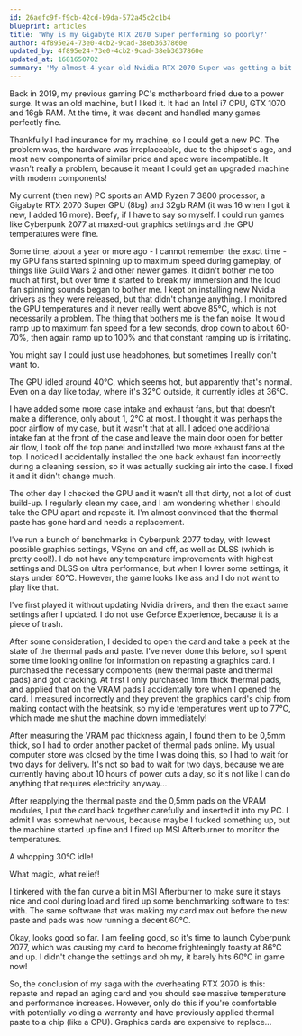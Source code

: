 ```yaml
---
id: 26aefc9f-f9cb-42cd-b9da-572a45c2c1b4
blueprint: articles
title: 'Why is my Gigabyte RTX 2070 Super performing so poorly?'
author: 4f895e24-73e0-4cb2-9cad-38eb3637860e
updated_by: 4f895e24-73e0-4cb2-9cad-38eb3637860e
updated_at: 1681650702
summary: 'My almost-4-year old Nvidia RTX 2070 Super was getting a bit toasty so I decided to do some science with it'
---
```

Back in 2019, my previous gaming PC's motherboard fried due to a power surge. It was an old machine, but I liked it. It had an Intel i7 CPU, GTX 1070 and 16gb RAM. At the time, it was decent and handled many games perfectly fine. 

Thankfully I had insurance for my machine, so I could get a new PC. The problem was, the hardware was irreplaceable, due to the chipset's age, and most new components of similar price and spec were incompatible. It wasn't really a problem, because it meant I could get an upgraded machine with modern components!

My current (then new) PC sports an AMD Ryzen 7 3800 processor, a Gigabyte RTX 2070 Super GPU (8bg) and 32gb RAM (it was 16 when I got it new, I added 16 more). Beefy, if I have to say so myself. I could run games like Cyberpunk 2077 at maxed-out graphics settings and the GPU temperatures were fine.

Some time, about a year or more ago - I cannot remember the exact time - my GPU fans started spinning up to maximum speed during gameplay, of things like Guild Wars 2 and other newer games. It didn't bother me too much at first, but over time it started to break my immersion and the loud fan spinning sounds began to bother me. I kept on installing new Nvidia drivers as they were released, but that didn't change anything. I monitored the GPU temperatures and it never really went above 85°C, which is not necessarily a problem. The thing that bothers me is the fan noise. It would ramp up to maximum fan speed for a few seconds, drop down to about 60-70%, then again ramp up to 100% and that constant ramping up is irritating. 

You might say I could just use headphones, but sometimes I really don't want to.

The GPU idled around 40°C, which seems hot, but apparently that's normal. Even on a day like today, where it's 32°C outside, it currently idles at 36°C. 

I have added some more case intake and exhaust fans, but that doesn't make a difference, only about 1, 2°C at most. I thought it was perhaps the poor airflow of [my case](https://www.coolermaster.com/catalog/cases/mid-tower/silencio-s600/), but it wasn't that at all. I added one additional intake fan at the front of the case and leave the main door open for better air flow, I took off the top panel and installed two more exhaust fans at the top. I noticed I accidentally installed the one back exhaust fan incorrectly during a cleaning session, so it was actually sucking air into the case. I fixed it and it didn't change much.

The other day I checked the GPU and it wasn't all that dirty, not a lot of dust build-up. I regularly clean my case, and I am wondering whether I should take the GPU apart and repaste it. I'm almost convinced that the thermal paste has gone hard and needs a replacement.

I've run a bunch of benchmarks in Cyberpunk 2077 today, with lowest possible graphics settings, VSync on and off, as well as DLSS (which is pretty cool!). I do not have any temperature improvements with highest settings and DLSS on ultra performance, but when I lower some settings, it stays under 80°C. However, the game looks like ass and I do not want to play like that.

I've first played it without updating Nvidia drivers, and then the exact same settings after I updated. I do not use Geforce Experience, because it is a piece of trash.

After some consideration, I decided to open the card and take a peek at the state of the thermal pads and paste. I've never done this before, so I spent some time looking online for information on repasting a graphics card. I purchased the necessary components (new thermal paste and thermal pads) and got cracking. At first I only purchased 1mm thick thermal pads, and applied that on the VRAM pads I accidentally tore when I opened the card. I measured incorrectly and they prevent the graphics card's chip from making contact with the heatsink, so my idle temperatures went up to 77°C, which made me shut the machine down immediately! 

After measuring the VRAM pad thickness again, I found them to be 0,5mm thick, so I had to order another packet of thermal pads online. My usual computer store was closed by the time I was doing this, so I had to wait for two days for delivery. It's not so bad to wait for two days, because we are currently having about 10 hours of power cuts a day, so it's not like I can do anything that requires electricity anyway...

After reapplying the thermal paste and the 0,5mm pads on the VRAM modules, I put the card back together carefully and inserted it into my PC. I admit I was somewhat nervous, because maybe I fucked something up, but the machine started up fine and I fired up MSI Afterburner to monitor the temperatures. 

A whopping 30°C idle!

What magic, what relief!

I tinkered with the fan curve a bit in MSI Afterburner to make sure it stays nice and cool during load and fired up some benchmarking software to test with. The same software that was making my card max out before the new paste and pads was now running a decent 60°C.

Okay, looks good so far. I am feeling good, so it's time to launch Cyberpunk 2077, which was causing my card to become frighteningly toasty at 86°C and up. I didn't change the settings and oh my, it barely hits 60°C in game now! 

So, the conclusion of my saga with the overheating RTX 2070 is this: repaste and repad an aging card and you should see massive temperature and performance increases. However, only do this if you're comfortable with potentially voiding a warranty and have previously applied thermal paste to a chip (like a CPU). Graphics cards are expensive to replace...